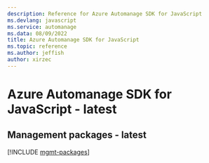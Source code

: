 ```yaml
---
description: Reference for Azure Automanage SDK for JavaScript
ms.devlang: javascript
ms.service: automanage
ms.data: 08/09/2022
title: Azure Automanage SDK for JavaScript
ms.topic: reference
ms.author: jeffish
author: xirzec
---
```

# Azure Automanage SDK for JavaScript - latest

## Management packages - latest
[!INCLUDE [mgmt-packages](automanage-mgmt-index.md)]
